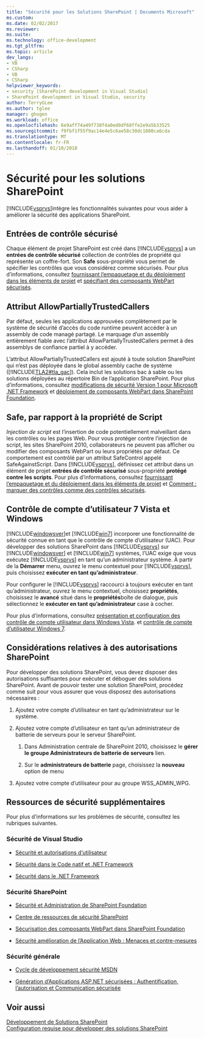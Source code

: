 ```yaml
---
title: "Sécurité pour les Solutions SharePoint | Documents Microsoft"
ms.custom: 
ms.date: 02/02/2017
ms.reviewer: 
ms.suite: 
ms.technology: office-development
ms.tgt_pltfrm: 
ms.topic: article
dev_langs:
- VB
- CSharp
- VB
- CSharp
helpviewer_keywords:
- security [SharePoint development in Visual Studio]
- SharePoint development in Visual Studio, security
author: TerryGLee
ms.author: tglee
manager: ghogen
ms.workload: office
ms.openlocfilehash: 6e9aff74a49f738f4a0ed0df68ffe2e9a5b33525
ms.sourcegitcommit: f9fbf1f55f9ac14e4e5c6ae58c30dc1800ca6cda
ms.translationtype: MT
ms.contentlocale: fr-FR
ms.lasthandoff: 01/10/2018
---
```

# <a name="security-for-sharepoint-solutions"></a>Sécurité pour les solutions SharePoint
  [!INCLUDE[vsprvs](../sharepoint/includes/vsprvs-md.md)]intègre les fonctionnalités suivantes pour vous aider à améliorer la sécurité des applications SharePoint.  
  
## <a name="safe-control-entries"></a>Entrées de contrôle sécurisé  
 Chaque élément de projet SharePoint est créé dans [!INCLUDE[vsprvs](../sharepoint/includes/vsprvs-md.md)] a un **entrées de contrôle sécurisé** collection de contrôles de propriété qui représente un coffre-fort. Son **Safe** sous-propriété vous permet de spécifier les contrôles que vous considérez comme sécurisés. Pour plus d’informations, consultez [fournissant l’empaquetage et du déploiement dans les éléments de projet](../sharepoint/providing-packaging-and-deployment-information-in-project-items.md) et [spécifiant des composants WebPart sécurisés](http://go.microsoft.com/fwlink/?LinkId=177521).  
  
## <a name="allowpartiallytrustedcallers-attribute"></a>Attribut AllowPartiallyTrustedCallers  
 Par défaut, seules les applications approuvées complètement par le système de sécurité d’accès du code runtime peuvent accéder à un assembly de code managé partagé. Le marquage d’un assembly entièrement fiable avec l’attribut AllowPartiallyTrustedCallers permet à des assemblys de confiance partiel à y accéder.  
  
 L’attribut AllowPartiallyTrustedCallers est ajouté à toute solution SharePoint qui n’est pas déployée dans le global assembly cache de système ([!INCLUDE[TLA2#tla_gac](../sharepoint/includes/tla2sharptla-gac-md.md)]). Cela inclut les solutions bac à sable ou les solutions déployées au répertoire Bin de l’application SharePoint. Pour plus d’informations, consultez [modifications de sécurité Version 1 pour Microsoft .NET Framework](http://go.microsoft.com/fwlink/?LinkId=177515) et [déploiement de composants WebPart dans SharePoint Foundation](http://go.microsoft.com/fwlink/?LinkId=177509).  
  
## <a name="safe-against-script-property"></a>Safe, par rapport à la propriété de Script  
 *Injection de script* est l’insertion de code potentiellement malveillant dans les contrôles ou les pages Web. Pour vous protéger contre l’injection de script, les sites SharePoint 2010, collaborateurs ne peuvent pas afficher ou modifier des composants WebPart ou leurs propriétés par défaut. Ce comportement est contrôlé par un attribut SafeControl appelé SafeAgainstScript. Dans [!INCLUDE[vsprvs](../sharepoint/includes/vsprvs-md.md)], définissez cet attribut dans un élément de projet **entrées de contrôle sécurisé** sous-propriété **protégé contre les scripts**. Pour plus d’informations, consultez [fournissant l’empaquetage et du déploiement dans les éléments de projet](../sharepoint/providing-packaging-and-deployment-information-in-project-items.md) et [Comment : marquer des contrôles comme des contrôles sécurisés](../sharepoint/how-to-mark-controls-as-safe-controls.md).  
  
## <a name="vista-and-windows-7-user-account-control"></a>Contrôle de compte d’utilisateur 7 Vista et Windows  
 [!INCLUDE[windowsver](../sharepoint/includes/windowsver-md.md)]et [!INCLUDE[win7](../sharepoint/includes/win7-md.md)] incorporer une fonctionnalité de sécurité connue en tant que le contrôle de compte d’utilisateur (UAC). Pour développer des solutions SharePoint dans [!INCLUDE[vsprvs](../sharepoint/includes/vsprvs-md.md)] sur [!INCLUDE[windowsver](../sharepoint/includes/windowsver-md.md)] et [!INCLUDE[win7](../sharepoint/includes/win7-md.md)] systèmes, l’UAC exige que vous exécutez [!INCLUDE[vsprvs](../sharepoint/includes/vsprvs-md.md)] en tant qu’un administrateur système. À partir de la **Démarrer** menu, ouvrez le menu contextuel pour [!INCLUDE[vsprvs](../sharepoint/includes/vsprvs-md.md)], puis choisissez **exécuter en tant qu’administrateur**.  
  
 Pour configurer le [!INCLUDE[vsprvs](../sharepoint/includes/vsprvs-md.md)] raccourci à toujours exécuter en tant qu’administrateur, ouvrez le menu contextuel, choisissez **propriétés**, choisissez le **avancé** situé dans le **propriétés**boîte de dialogue, puis sélectionnez le **exécuter en tant qu’administrateur** case à cocher.  
  
 Pour plus d’informations, consultez [présentation et configuration des contrôle de compte utilisateur dans Windows Vista](http://go.microsoft.com/fwlink/?LinkID=156476). et [contrôle de compte d’utilisateur Windows 7](http://go.microsoft.com/fwlink/?LinkId=177523).  
  
## <a name="sharepoint-permissions-considerations"></a>Considérations relatives à des autorisations SharePoint  
 Pour développer des solutions SharePoint, vous devez disposer des autorisations suffisantes pour exécuter et déboguer des solutions SharePoint. Avant de pouvoir tester une solution SharePoint, procédez comme suit pour vous assurer que vous disposez des autorisations nécessaires :  
  
1.  Ajoutez votre compte d’utilisateur en tant qu’administrateur sur le système.  
  
2.  Ajoutez votre compte d’utilisateur en tant qu’un administrateur de batterie de serveurs pour le serveur SharePoint.  
  
    1.  Dans Administration centrale de SharePoint 2010, choisissez le **gérer le groupe Administrateurs de batterie de serveurs** lien.  
  
    2.  Sur le **administrateurs de batterie** page, choisissez la **nouveau** option de menu  
  
3.  Ajoutez votre compte d’utilisateur pour au groupe WSS_ADMIN_WPG.  
  
## <a name="additional-security-resources"></a>Ressources de sécurité supplémentaires  
 Pour plus d’informations sur les problèmes de sécurité, consultez les rubriques suivantes.  
  
### <a name="visual-studio-security"></a>Sécurité de Visual Studio  
  
-   [Sécurité et autorisations d’utilisateur](http://go.microsoft.com/fwlink/?LinkId=177503)  
  
-   [Sécurité dans le Code natif et .NET Framework](http://go.microsoft.com/fwlink/?LinkId=177504)  
  
-   [Sécurité dans le .NET Framework](http://go.microsoft.com/fwlink/?LinkId=177502)  
  
### <a name="sharepoint-security"></a>Sécurité SharePoint  
  
-   [Sécurité et Administration de SharePoint Foundation](http://go.microsoft.com/fwlink/?LinkId=177501)  
  
-   [Centre de ressources de sécurité SharePoint](http://go.microsoft.com/fwlink/?LinkId=177498)  
  
-   [Sécurisation des composants WebPart dans SharePoint Foundation](http://go.microsoft.com/fwlink/?LinkId=177511)  
  
-   [Sécurité amélioration de l’Application Web : Menaces et contre-mesures](http://go.microsoft.com/fwlink/?LinkID=140080)  
  
### <a name="general-security"></a>Sécurité générale  
  
-   [Cycle de développement sécurité MSDN](http://go.microsoft.com/fwlink/?LinkID=147149)  
  
-   [Génération d’Applications ASP.NET sécurisées : Authentification, l’autorisation et Communication sécurisée](http://go.microsoft.com/fwlink/?LinkId=177494)  
  
## <a name="see-also"></a>Voir aussi  
 [Développement de Solutions SharePoint](../sharepoint/developing-sharepoint-solutions.md)   
 [Configuration requise pour développer des solutions SharePoint](../sharepoint/requirements-for-developing-sharepoint-solutions.md)  
  
  